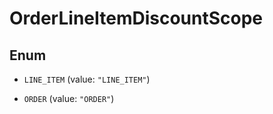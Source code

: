 
# OrderLineItemDiscountScope

## Enum


* `LINE_ITEM` (value: `"LINE_ITEM"`)

* `ORDER` (value: `"ORDER"`)



